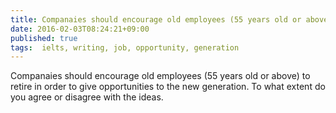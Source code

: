 ```yaml
---
title: Companaies should encourage old employees (55 years old or above) to retire in order to give opportunities to the new generation
date: 2016-02-03T08:24:21+09:00
published: true
tags:  ielts, writing, job, opportunity, generation
---
```



 Companaies should encourage old employees (55 years old or above) to retire in order to give opportunities to the new generation. To what extent do you agree or disagree with the ideas.

